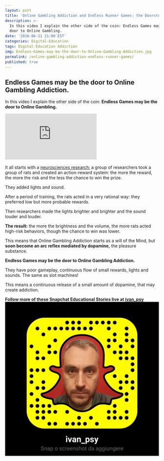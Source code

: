 ```yaml
---
layout: post
title: 'Online Gambling Addiction and Endless Runner Games: the Doorstep?'
description: >-
  In this video I explain the other side of the coin: Endless Games may be the
  door to Online Gambling.
date: '2016-06-21 21:00 EST'
categories: Digital-Education
tags: Digital-Education Addiction
img: Endless-Games-may-be-the-door-to-Online-Gambling-Addiction.jpg
permalink: /online-gambling-addiction-endless-runner-games/
published: true
---
```



## Endless Games may be the door to Online Gambling Addiction.

In this video I explain the other side of the coin: **Endless Games may be the door to Online Gambling.**

<iframe class="youtube-video" src="https://www.youtube.com/embed/zwtZy_NtZJ8" frameborder="0" allowfullscreen></iframe>

It all starts with a [neurosciences research:](http://goo.gl/iGPMIP) a group of researchers took a group of rats and created an action-reward system: the more the reward, the more the risk and the less the chance to win the prize.

They added lights and sound.

After a period of training, the rats acted in a very rational way: they preferred low but more probable rewards.

Then researchers made the lights brighter and brighter and the sound louder and louder.

**The result:** the more the brightness and the volume, the more rats acted high-risk behaviors, though the chance to win was lower.

This means that Online Gambling Addiction starts as a will of the Mind, but **soon become an arc reflex mediated by dopamine,** the pleasure substance.

**Endless Games may be the door to Online Gambling Addiction.**

They have poor gameplay, continuous flow of small rewards, lights and sounds.
The same as slot machines!

This means a continuous release of a small amount of dopamine, that may create addiction.

**Follow more of these Snapchat Educational Stories live at [ivan_psy](https://www.snapchat.com/add/ivan_psy)**
![Snapchat-Avatar-ivan_psy](/images/Snapchat-Avatar-ivan_psy.jpg)
